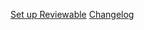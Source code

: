 [Set up Reviewable](https://github.com/Reviewable/Reviewable/blob/master/enterprise/config.md)
[Changelog](https://github.com/Reviewable/Reviewable/blob/master/enterprise/changelog.md)
